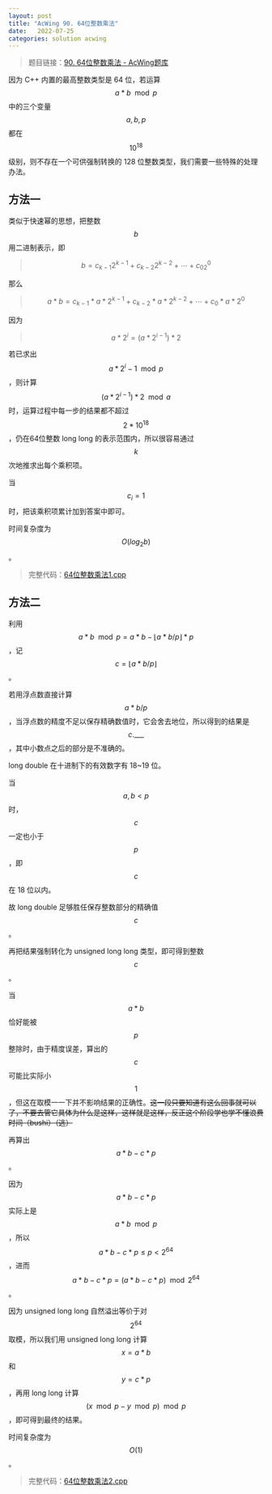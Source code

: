 ```yaml
---
layout: post
title: "AcWing 90. 64位整数乘法"
date:   2022-07-25
categories: solution acwing
---
```

> 题目链接：<a href="https://www.acwing.com/problem/content/92/" target="_blank">90. 64位整数乘法 - AcWing题库</a>

因为 C++ 内置的最高整数类型是 64 位，若运算 $$a * b \mod p$$ 中的三个变量 $$a,b,p$$ 都在 $$10^{18}$$ 级别，则不存在一个可供强制转换的 128 位整数类型，我们需要一些特殊的处理办法。

## 方法一
类似于快速幂的思想，把整数 $$b$$ 用二进制表示，即
> $$b=c_{k-1}2^{k-1}+c_{k-2}2^{k-2}+\cdots+c_02^0$$

那么
> $$a*b=c_{k-1}*a*2^{k-1}+c_{k-2}*a*2^{k-2}+\cdots+c_0*a*2^0$$

因为
> $$a*2^i=(a*2^{i-1})*2$$

若已求出 $${a*2^i-1\mod p}$$ ，则计算 $$(a*2^{i-1})*2\mod a$$ 时，运算过程中每一步的结果都不超过 $$2*10^{18}$$，仍在64位整数 long long 的表示范围内，所以很容易通过 $$k$$ 次地推求出每个乘积项。  

当 $$c_i=1$$ 时，把该乘积项累计加到答案中即可。  

时间复杂度为 $$O(log_2b)$$。

> 完整代码：<a href="https://gitee.com/lyccrius/oi/blob/master/AcWing/90/64位整数乘法1.cpp" target="_blank">64位整数乘法1.cpp</a>

## 方法二
利用 $$a*b\mod p=a*b-\lfloor a*b/p\rfloor *p$$，记 $$c=\lfloor a*b/p\rfloor$$。

若用浮点数直接计算 $$a*b/p$$，当浮点数的精度不足以保存精确数值时，它会舍去地位，所以得到的结果是 $$c.\_\_\_$$，其中小数点之后的部分是不准确的。

long double 在十进制下的有效数字有 18~19 位。

当 $$a,b<p$$ 时，$$c$$ 一定也小于 $$p$$，即 $$c$$ 在 18 位以内。

故 long double 足够胜任保存整数部分的精确值 $$c$$。

再把结果强制转化为 unsigned long long 类型，即可得到整数 $$c$$。

当 $$a*b$$ 恰好能被 $$p$$ 整除时，由于精度误差，算出的 $$c$$ 可能比实际小 $$1$$，但这在取模一一下并不影响结果的正确性。~~这一段只要知道有这么回事就可以了，不要去管它具体为什么是这样，这样就是这样，反正这个阶段学也学不懂浪费时间（bushi）（逃）~~

再算出 $$a*b-c*p$$。

因为 $$a*b-c*p$$ 实际上是 $$a*b\mod p$$，所以 $$a*b-c*p\le p<2^{64}$$，进而 $$a*b-c*p=(a*b-c*p)\mod 2^{64}$$。

因为 unsigned long long 自然溢出等价于对 $$2^{64}$$ 取模，所以我们用 unsigned long long 计算 $$x=a*b$$ 和 $$y=c*p$$，再用 long long 计算 $$(x\mod p-y\mod p)\mod p$$，即可得到最终的结果。

时间复杂度为 $$O(1)$$。

> 完整代码：<a href="https://gitee.com/lyccrius/oi/blob/master/www.acwing.com/problem/content/92/64位整数乘法2.cpp" target="_blank">64位整数乘法2.cpp</a>